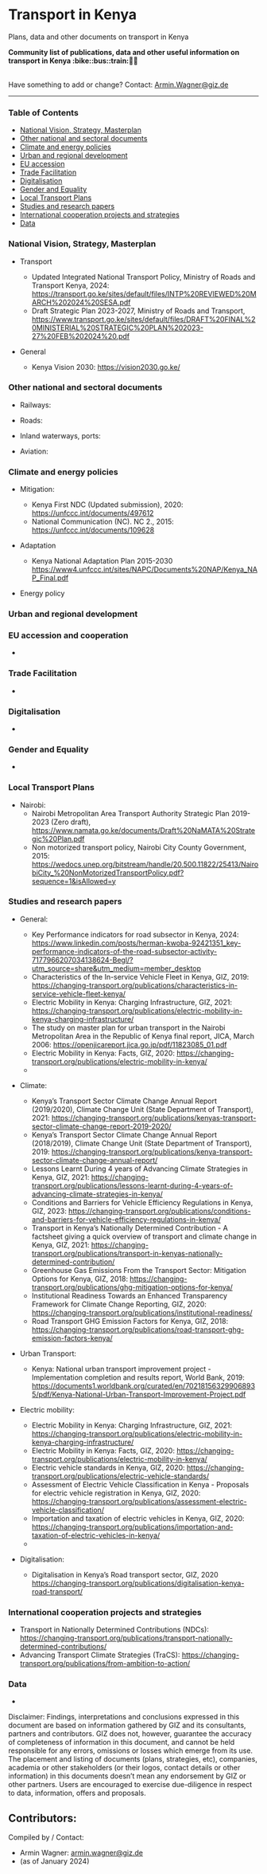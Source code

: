 # Transport in Kenya
Plans, data and other documents on transport in Kenya

<b> 
Community list of publications, data and other useful information on transport in Kenya :bike::bus::train:🌳🚊
</b><br><br>

Have something to add or change? Contact: Armin.Wagner@giz.de

------------------------------

### Table of Contents

- [National Vision, Strategy, Masterplan](#National-Vision-Strategy-Masterplan)
- [Other national and sectoral documents](#other-national-sectoral-documents) 
- [Climate and energy policies](#climate-energy-policies)
- [Urban and regional development](#urban) 
- [EU accession](#eu-accession)
- [Trade Facilitation](#trade-facilitation)  
- [Digitalisation](#digitalisation)
- [Gender and Equality](#gender)
- [Local Transport Plans](#local-transport-plans) 
- [Studies and research papers](#studies-research) 
- [International cooperation projects and strategies](#International-cooperation) 
- [Data](#data) 

  
### National Vision, Strategy, Masterplan <a name="national-vision-strategy-masterplan"></a> 

- Transport
  - Updated Integrated National Transport Policy, Ministry of Roads and Transport Kenya, 2024: https://transport.go.ke/sites/default/files/INTP%20REVIEWED%20MARCH%202024%20SESA.pdf
  - Draft Strategic Plan 2023-2027, Ministry of Roads and Transport, https://www.transport.go.ke/sites/default/files/DRAFT%20FINAL%20MINISTERIAL%20STRATEGIC%20PLAN%202023-27%20FEB%202024%20.pdf
  
- General
  - Kenya Vision 2030: https://vision2030.go.ke/
  

### Other national and sectoral documents <a name="other-national-sectoral-documents"></a> 

- Railways:
 
- Roads:
    
- Inland waterways, ports:
  
- Aviation:

### Climate and energy policies <a name="climate-energy-policies"></a> 

- Mitigation:
   - Kenya First NDC (Updated submission), 2020: https://unfccc.int/documents/497612
   - National Communication (NC). NC 2., 2015: https://unfccc.int/documents/109628    

- Adaptation
  - Kenya National Adaptation Plan 2015-2030 https://www4.unfccc.int/sites/NAPC/Documents%20NAP/Kenya_NAP_Final.pdf 

- Energy policy 
    
### Urban and regional development <a name="urban"></a> 



### EU accession and cooperation <a name="eu-accession"></a> 

- 

### Trade Facilitation <a name="trade-facilitation"></a> 

-

### Digitalisation <a name="digitalisation"></a>

-

### Gender and Equality <a name="gender"></a>

-

### Local Transport Plans <a name="local-transport-plans"></a>  

- Nairobi:
  - Nairobi Metropolitan Area Transport Authority Strategic Plan 2019-2023 (Zero draft), https://www.namata.go.ke/documents/Draft%20NaMATA%20Strategic%20Plan.pdf
  - Non motorized transport policy, Nairobi City County Government, 2015: https://wedocs.unep.org/bitstream/handle/20.500.11822/25413/NairobiCity_%20NonMotorizedTransportPolicy.pdf?sequence=1&isAllowed=y

### Studies and research papers <a name="studies-research"></a> 

- General: 
  - Key Performance indicators for road subsector in Kenya, 2024: https://www.linkedin.com/posts/herman-kwoba-92421351_key-performance-indicators-of-the-road-subsector-activity-7177966207034138624-Begl/?utm_source=share&utm_medium=member_desktop
  - Characteristics of the In-service Vehicle Fleet in Kenya, GIZ, 2019: https://changing-transport.org/publications/characteristics-in-service-vehicle-fleet-kenya/
  - Electric Mobility in Kenya: Charging Infrastructure, GIZ, 2021: https://changing-transport.org/publications/electric-mobility-in-kenya-charging-infrastructure/
  - The study on master plan for urban transport in the Nairobi Metropolitan Area in the Republic of Kenya final report, JICA, March 2006: https://openjicareport.jica.go.jp/pdf/11823085_01.pdf
  - Electric Mobility in Kenya: Facts, GIZ, 2020: https://changing-transport.org/publications/electric-mobility-in-kenya/
  - 

- Climate:
  - Kenya’s Transport Sector Climate Change Annual Report (2019/2020), Climate Change Unit (State Department of Transport), 2021: https://changing-transport.org/publications/kenyas-transport-sector-climate-change-report-2019-2020/
  - Kenya’s Transport Sector Climate Change Annual Report (2018/2019), Climate Change Unit (State Department of Transport), 2019: https://changing-transport.org/publications/kenya-transport-sector-climate-change-annual-report/
  - Lessons Learnt During 4 years of Advancing Climate Strategies in Kenya, GIZ, 2021: https://changing-transport.org/publications/lessons-learnt-during-4-years-of-advancing-climate-strategies-in-kenya/
  - Conditions and Barriers for Vehicle Efficiency Regulations in Kenya, GIZ, 2023: https://changing-transport.org/publications/conditions-and-barriers-for-vehicle-efficiency-regulations-in-kenya/
  - Transport in Kenya’s Nationally Determined Contribution - A factsheet giving a quick overview of transport and climate change in Kenya, GIZ, 2021: https://changing-transport.org/publications/transport-in-kenyas-nationally-determined-contribution/
  - Greenhouse Gas Emissions From the Transport Sector: Mitigation Options for Kenya, GIZ, 2018: https://changing-transport.org/publications/ghg-mitigation-options-for-kenya/
  - Institutional Readiness Towards an Enhanced Transparency Framework for Climate Change Reporting, GIZ, 2020: https://changing-transport.org/publications/institutional-readiness/
  - Road Transport GHG Emission Factors for Kenya, GIZ, 2018: https://changing-transport.org/publications/road-transport-ghg-emission-factors-kenya/
  
- Urban Transport:
  - Kenya: National urban transport improvement project - Implementation completion and results report, World Bank, 2019: https://documents1.worldbank.org/curated/en/702181563299068935/pdf/Kenya-National-Urban-Transport-Improvement-Project.pdf

- Electric mobility:
  - Electric Mobility in Kenya: Charging Infrastructure, GIZ, 2021: https://changing-transport.org/publications/electric-mobility-in-kenya-charging-infrastructure/
  - Electric Mobility in Kenya: Facts, GIZ, 2020: https://changing-transport.org/publications/electric-mobility-in-kenya/
  - Electric vehicle standards in Kenya, GIZ, 2020: https://changing-transport.org/publications/electric-vehicle-standards/
  - Assessment of Electric Vehicle Classification in Kenya - Proposals for electric vehicle registration in Kenya, GIZ, 2020: https://changing-transport.org/publications/assessment-electric-vehicle-classification/
  - Importation and taxation of electric vehicles in Kenya, GIZ, 2020: https://changing-transport.org/publications/importation-and-taxation-of-electric-vehicles-in-kenya/
  - 

- Digitalisation:
  - Digitalisation in Kenya’s Road transport sector, GIZ, 2020 https://changing-transport.org/publications/digitalisation-kenya-road-transport/

### International cooperation projects and strategies <a name="international-cooperation"></a> 

- Transport in Nationally Determined Contributions (NDCs): https://changing-transport.org/publications/transport-nationally-determined-contributions/
- Advancing Transport Climate Strategies (TraCS): https://changing-transport.org/publications/from-ambition-to-action/

### Data <a name="data"></a>

-


Disclaimer: Findings, interpretations and conclusions expressed in this document are based on information gathered by GIZ and its consultants, partners and contributors. GIZ does not, however, guarantee the accuracy of completeness of information in this document, and cannot be held responsible for any errors, omissions or losses which emerge from its use. The placement and listing of documents (plans, strategies, etc), companies, academia or other stakeholders (or their logos, contact details or other information) in this documents doesn’t mean any endorsement by GIZ or other partners. Users are encouraged to exercise due-diligence in respect to data, information, offers and proposals.


Contributors:
-

Compiled by / Contact:
- Armin Wagner: armin.wagner@giz.de
- (as of January 2024)
